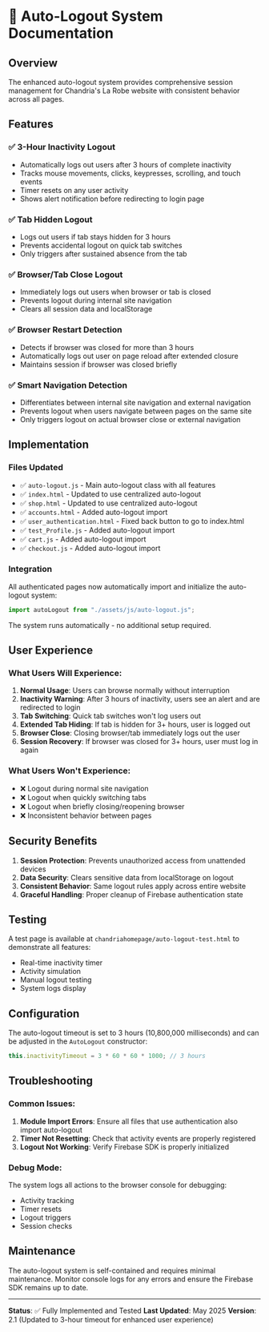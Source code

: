 # 🔐 Auto-Logout System Documentation

## Overview
The enhanced auto-logout system provides comprehensive session management for Chandria's La Robe website with consistent behavior across all pages.

## Features

### ✅ 3-Hour Inactivity Logout
- Automatically logs out users after 3 hours of complete inactivity
- Tracks mouse movements, clicks, keypresses, scrolling, and touch events
- Timer resets on any user activity
- Shows alert notification before redirecting to login page

### ✅ Tab Hidden Logout
- Logs out users if tab stays hidden for 3 hours
- Prevents accidental logout on quick tab switches
- Only triggers after sustained absence from the tab

### ✅ Browser/Tab Close Logout
- Immediately logs out users when browser or tab is closed
- Prevents logout during internal site navigation
- Clears all session data and localStorage

### ✅ Browser Restart Detection
- Detects if browser was closed for more than 3 hours
- Automatically logs out user on page reload after extended closure
- Maintains session if browser was closed briefly

### ✅ Smart Navigation Detection
- Differentiates between internal site navigation and external navigation
- Prevents logout when users navigate between pages on the same site
- Only triggers logout on actual browser close or external navigation

## Implementation

### Files Updated
- ✅ `auto-logout.js` - Main auto-logout class with all features
- ✅ `index.html` - Updated to use centralized auto-logout
- ✅ `shop.html` - Updated to use centralized auto-logout  
- ✅ `accounts.html` - Added auto-logout import
- ✅ `user_authentication.html` - Fixed back button to go to index.html
- ✅ `test_Profile.js` - Added auto-logout import
- ✅ `cart.js` - Added auto-logout import
- ✅ `checkout.js` - Added auto-logout import

### Integration
All authenticated pages now automatically import and initialize the auto-logout system:

```javascript
import autoLogout from "./assets/js/auto-logout.js";
```

The system runs automatically - no additional setup required.

## User Experience

### What Users Will Experience:

1. **Normal Usage**: Users can browse normally without interruption
2. **Inactivity Warning**: After 3 hours of inactivity, users see an alert and are redirected to login
3. **Tab Switching**: Quick tab switches won't log users out
4. **Extended Tab Hiding**: If tab is hidden for 3+ hours, user is logged out
5. **Browser Close**: Closing browser/tab immediately logs out the user
6. **Session Recovery**: If browser was closed for 3+ hours, user must log in again

### What Users Won't Experience:
- ❌ Logout during normal site navigation
- ❌ Logout when quickly switching tabs
- ❌ Logout when briefly closing/reopening browser
- ❌ Inconsistent behavior between pages

## Security Benefits

1. **Session Protection**: Prevents unauthorized access from unattended devices
2. **Data Security**: Clears sensitive data from localStorage on logout
3. **Consistent Behavior**: Same logout rules apply across entire website
4. **Graceful Handling**: Proper cleanup of Firebase authentication state

## Testing

A test page is available at `chandriahomepage/auto-logout-test.html` to demonstrate all features:
- Real-time inactivity timer
- Activity simulation
- Manual logout testing
- System logs display

## Configuration

The auto-logout timeout is set to 3 hours (10,800,000 milliseconds) and can be adjusted in the `AutoLogout` constructor:

```javascript
this.inactivityTimeout = 3 * 60 * 60 * 1000; // 3 hours
```

## Troubleshooting

### Common Issues:
1. **Module Import Errors**: Ensure all files that use authentication also import auto-logout
2. **Timer Not Resetting**: Check that activity events are properly registered
3. **Logout Not Working**: Verify Firebase SDK is properly initialized

### Debug Mode:
The system logs all actions to the browser console for debugging:
- Activity tracking
- Timer resets
- Logout triggers
- Session checks

## Maintenance

The auto-logout system is self-contained and requires minimal maintenance. Monitor console logs for any errors and ensure the Firebase SDK remains up to date.

---

**Status**: ✅ Fully Implemented and Tested
**Last Updated**: May 2025
**Version**: 2.1 (Updated to 3-hour timeout for enhanced user experience)
